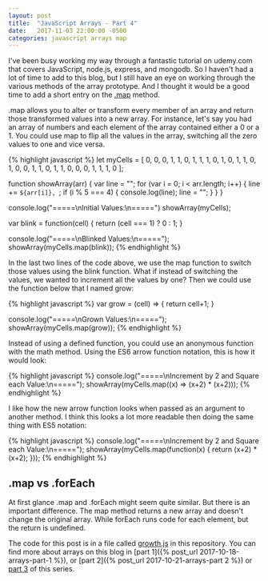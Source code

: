 ```yaml
---
layout: post
title:  "JavaScript Arrays - Part 4"
date:   2017-11-03 22:00:00 -0500
categories: javascript arrays map
---
```


I've been busy working my way through a fantastic tutorial on udemy.com that covers JavaScript, node.js, express, and mongodb. So I haven't had a lot of time to add to this blog, but I still have an eye on working through the various methods of the array prototype. And I thought it would be a good time to add a short entry on the [.map](https://developer.mozilla.org/en-US/docs/Web/JavaScript/Reference/Global_Objects/Array/map) method.

.map allows you to alter or transform every member of an array and return those transformed values into a new array. For instance, let's say you had an array of numbers and each element of the array contained either a 0 or a 1. You could use map to flip all the values in the array, switching all the zero values to one and vice versa.

{% highlight javascript %}
  let myCells = [
    0, 0, 0, 1, 1,
    0, 1, 1, 1, 0,
    1, 0, 1, 1, 0,
    1, 0, 0, 1, 1,
    0, 1, 1, 0, 0,
    0, 1, 1, 1, 0
  ];

  function showArray(arr) {
    var line = "";
    for (var i = 0; i < arr.length; i++) {
      line += `${arr[i]}, `;
      if (i % 5 === 4) {
        console.log(line);
        line = "";
      }
    }
  }

  console.log("=====\nInitial Values:\n=====")
  showArray(myCells);

  var blink = function(cell) {
    return (cell === 1) ? 0 : 1;
  }

  console.log("=====\nBlinked Values:\n=====");
  showArray(myCells.map(blink));
{% endhighlight %}

In the last two lines of the code above, we use the map function to switch those values using the blink function. What if instead of switching the values, we wanted to increment all the values by one? Then we could use the function below that I named grow:

{% highlight javascript %}
  var grow = (cell) => {
    return cell+1;
  }

  console.log("=====\nGrown Values:\n=====");
  showArray(myCells.map(grow));
{% endhighlight %}

Instead of using a defined function, you could use an anonymous function with the math method. Using the ES6 arrow function notation, this is how it would look:

{% highlight javascript %}
  console.log("=====\nIncrement by 2 and Square each Value:\n=====");
  showArray(myCells.map((x) => (x+2) * (x+2)));
{% endhighlight %}

I like how the new arrow function looks when passed as an argument to another method. I think this looks a lot more readable then doing the same thing with ES5 notation:

{% highlight javascript %}
  console.log("=====\nIncrement by 2 and Square each Value:\n=====");
  showArray(myCells.map(function(x) {
    return (x+2) * (x+2);
  }));
{% endhighlight %}

## .map vs .forEach

At first glance .map and .forEach might seem quite similar. But there is an important difference. The map method returns a new array and doesn't change the original array. While forEach runs code for each element, but the return is undefined.

The code for this post is in a file called [growth.js](https://github.com/mullaney/barista/blob/master/examples/growth/growth.js) in this repository. You can find more about arrays on this blog in [part 1]({% post_url 2017-10-18-arrays-part-1 %}), or [part 2]({% post_url 2017-10-21-arrays-part 2 %}) or [part 3](https://mullaney.github.io/barista/javascript/arrays/filter/foreach/json/2017/10/23/arrays-part-3.html) of this series.
